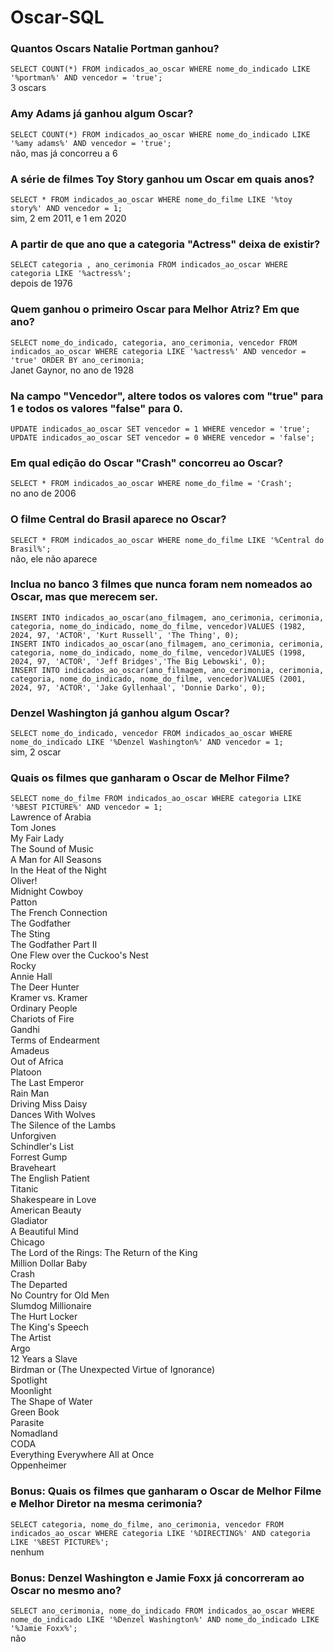 # Oscar-SQL

### Quantos Oscars Natalie Portman ganhou?
`SELECT COUNT(*) FROM indicados_ao_oscar WHERE nome_do_indicado LIKE '%portman%' AND vencedor = 'true';`<br>
3 oscars

### Amy Adams já ganhou algum Oscar?
`SELECT COUNT(*) FROM indicados_ao_oscar WHERE nome_do_indicado LIKE '%amy adams%' AND vencedor = 'true';`<br>
não, mas já concorreu a 6

### A série de filmes Toy Story ganhou um Oscar em quais anos?
`SELECT * FROM indicados_ao_oscar WHERE nome_do_filme LIKE '%toy story%' AND vencedor = 1;`<br>
sim, 2 em 2011, e 1 em 2020

### A partir de que ano que a categoria "Actress" deixa de existir?
`SELECT categoria , ano_cerimonia FROM indicados_ao_oscar WHERE categoria LIKE '%actress%';`<br>
depois de 1976

### Quem ganhou o primeiro Oscar para Melhor Atriz? Em que ano?
`SELECT nome_do_indicado, categoria, ano_cerimonia, vencedor FROM indicados_ao_oscar WHERE categoria LIKE '%actress%' AND vencedor = 'true' ORDER BY ano_cerimonia;`<br>
Janet Gaynor, no ano de 1928

### Na campo "Vencedor", altere todos os valores com "true" para 1 e todos os valores "false" para 0.
`UPDATE indicados_ao_oscar SET vencedor = 1 WHERE vencedor = 'true';`<br>
`UPDATE indicados_ao_oscar SET vencedor = 0 WHERE vencedor = 'false';`<br>

### Em qual edição do Oscar "Crash" concorreu ao Oscar?
`SELECT * FROM indicados_ao_oscar WHERE nome_do_filme = 'Crash';`<br>
no ano de 2006

### O filme Central do Brasil aparece no Oscar?
`SELECT * FROM indicados_ao_oscar WHERE nome_do_filme LIKE '%Central do Brasil%';`<br>
não, ele não aparece

### Inclua no banco 3 filmes que nunca foram nem nomeados ao Oscar, mas que merecem ser.
`INSERT INTO indicados_ao_oscar(ano_filmagem, ano_cerimonia, cerimonia, categoria, nome_do_indicado, nome_do_filme, vencedor)VALUES (1982, 2024, 97, 'ACTOR', 'Kurt Russell', 'The Thing', 0);`<br>
`INSERT INTO indicados_ao_oscar(ano_filmagem, ano_cerimonia, cerimonia, categoria, nome_do_indicado, nome_do_filme, vencedor)VALUES (1998, 2024, 97, 'ACTOR', 'Jeff Bridges','The Big Lebowski', 0);`<br>
`INSERT INTO indicados_ao_oscar(ano_filmagem, ano_cerimonia, cerimonia, categoria, nome_do_indicado, nome_do_filme, vencedor)VALUES (2001, 2024, 97, 'ACTOR', 'Jake Gyllenhaal', 'Donnie Darko', 0);`<br>

### Denzel Washington já ganhou algum Oscar?
`SELECT nome_do_indicado, vencedor FROM indicados_ao_oscar WHERE nome_do_indicado LIKE '%Denzel Washington%' AND vencedor = 1;`<br>
sim, 2 oscar

### Quais os filmes que ganharam o Oscar de Melhor Filme?
`SELECT nome_do_filme FROM indicados_ao_oscar WHERE categoria LIKE '%BEST PICTURE%' AND vencedor = 1;`<br>
Lawrence of Arabia<br>
Tom Jones<br>
My Fair Lady<br>
The Sound of Music<br>
A Man for All Seasons<br>
In the Heat of the Night<br>
Oliver!<br>
Midnight Cowboy<br>
Patton<br>
The French Connection<br>
The Godfather<br>
The Sting<br>
The Godfather Part II<br>
One Flew over the Cuckoo's Nest<br>
Rocky<br>
Annie Hall<br>
The Deer Hunter<br>
Kramer vs. Kramer<br>
Ordinary People<br>
Chariots of Fire<br>
Gandhi<br>
Terms of Endearment<br>
Amadeus<br>
Out of Africa<br>
Platoon<br>
The Last Emperor<br>
Rain Man<br>
Driving Miss Daisy<br>
Dances With Wolves<br>
The Silence of the Lambs<br>
Unforgiven<br>
Schindler's List<br>
Forrest Gump<br>
Braveheart<br>
The English Patient<br>
Titanic<br>
Shakespeare in Love<br>
American Beauty<br>
Gladiator<br>
A Beautiful Mind<br>
Chicago<br>
The Lord of the Rings: The Return of the King<br>
Million Dollar Baby<br>
Crash<br>
The Departed<br>
No Country for Old Men<br>
Slumdog Millionaire<br>
The Hurt Locker<br>
The King's Speech<br>
The Artist<br>
Argo<br>
12 Years a Slave<br>
Birdman or (The Unexpected Virtue of Ignorance)<br>
Spotlight<br>
Moonlight<br>
The Shape of Water<br>
Green Book<br>
Parasite<br>
Nomadland<br>
CODA<br>
Everything Everywhere All at Once<br>
Oppenheimer

### Bonus: Quais os filmes que ganharam o Oscar de Melhor Filme e Melhor Diretor na mesma cerimonia?
`SELECT categoria, nome_do_filme, ano_cerimonia, vencedor FROM indicados_ao_oscar WHERE categoria LIKE '%DIRECTING%' AND categoria LIKE '%BEST PICTURE%';`<br>
nenhum

### Bonus: Denzel Washington e Jamie Foxx já concorreram ao Oscar no mesmo ano?
`SELECT ano_cerimonia, nome_do_indicado FROM indicados_ao_oscar WHERE nome_do_indicado LIKE '%Denzel Washington%' AND nome_do_indicado LIKE '%Jamie Foxx%';`<br>
não
